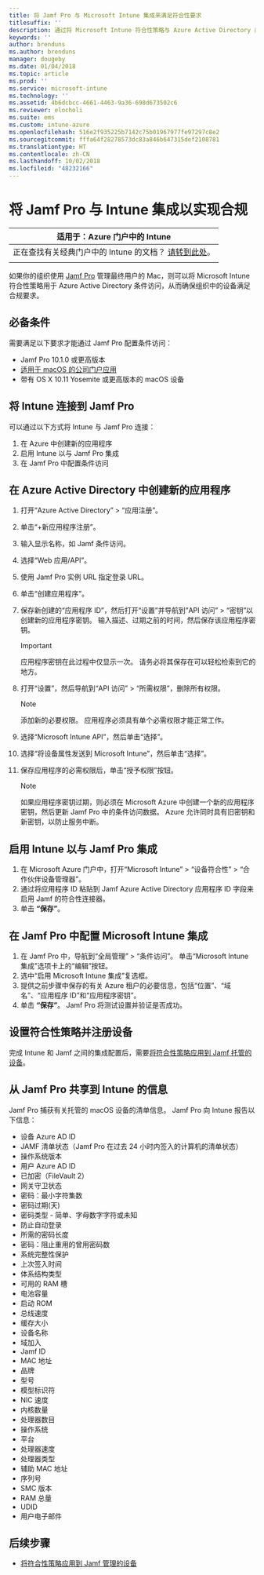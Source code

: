 ```yaml
---
title: 将 Jamf Pro 与 Microsoft Intune 集成来满足符合性要求
titlesuffix: ''
description: 通过将 Microsoft Intune 符合性策略与 Azure Active Directory 条件访问相结合，可确保由 Jamf 管理的设备的安全。
keywords: ''
author: brenduns
ms.author: brenduns
manager: dougeby
ms.date: 01/04/2018
ms.topic: article
ms.prod: ''
ms.service: microsoft-intune
ms.technology: ''
ms.assetid: 4b6dcbcc-4661-4463-9a36-698d673502c6
ms.reviewer: elocholi
ms.suite: ems
ms.custom: intune-azure
ms.openlocfilehash: 516e2f935225b7142c75b01967977fe97297c8e2
ms.sourcegitcommit: fffa64f28278573dc83a846b647315def2108781
ms.translationtype: HT
ms.contentlocale: zh-CN
ms.lasthandoff: 10/02/2018
ms.locfileid: "48232166"
---
```

# <a name="integrate-jamf-pro-with-intune-for-compliance"></a>将 Jamf Pro 与 Intune 集成以实现合规

|适用于：Azure 门户中的 Intune |
|--|
|正在查找有关经典门户中的 Intune 的文档？ [请转到此处](/intune/introduction-intune?toc=/intune-classic/toc.json)。|
| |

如果你的组织使用 [Jamf Pro](https://www.jamf.com) 管理最终用户的 Mac，则可以将 Microsoft Intune 符合性策略用于 Azure Active Directory 条件访问，从而确保组织中的设备满足合规要求。

## <a name="prerequisites"></a>必备条件

需要满足以下要求才能通过 Jamf Pro 配置条件访问：

- Jamf Pro 10.1.0 或更高版本
- [适用于 macOS 的公司门户应用](https://aka.ms/macoscompanyportal)
- 带有 OS X 10.11 Yosemite 或更高版本的 macOS 设备

## <a name="connecting-intune-to-jamf-pro"></a>将 Intune 连接到 Jamf Pro

可以通过以下方式将 Intune 与 Jamf Pro 连接：

1. 在 Azure 中创建新的应用程序
2. 启用 Intune 以与 Jamf Pro 集成
3. 在 Jamf Pro 中配置条件访问

## <a name="create-a-new-application-in-azure-active-directory"></a>在 Azure Active Directory 中创建新的应用程序

1. 打开“Azure Active Directory” > “应用注册”。
2. 单击“+新应用程序注册”。
3. 输入显示名称，如 Jamf 条件访问。
4. 选择“Web 应用/API”。
5. 使用 Jamf Pro 实例 URL 指定登录 URL。
6. 单击“创建应用程序”。
7. 保存新创建的“应用程序 ID”，然后打开“设置”并导航到”API 访问” > “密钥”以创建新的应用程序密钥。 输入描述、过期之前的时间，然后保存该应用程序密钥。

   > [!IMPORTANT]
   > 应用程序密钥在此过程中仅显示一次。 请务必将其保存在可以轻松检索到它的地方。

8. 打开“设置”，然后导航到“API 访问” > “所需权限”，删除所有权限。

   > [!NOTE]
   > 添加新的必要权限。 应用程序必须具有单个必需权限才能正常工作。

9. 选择“Microsoft Intune API”，然后单击“选择”。
10. 选择“将设备属性发送到 Microsoft Intune”，然后单击“选择”。
11. 保存应用程序的必需权限后，单击“授予权限”按钮。

    > [!NOTE]
    > 如果应用程序密钥过期，则必须在 Microsoft Azure 中创建一个新的应用程序密钥，然后更新 Jamf Pro 中的条件访问数据。 Azure 允许同时具有旧密钥和新密钥，以防止服务中断。

## <a name="enable-intune-to-integrate-with-jamf-pro"></a>启用 Intune 以与 Jamf Pro 集成

1. 在 Microsoft Azure 门户中，打开“Microsoft Intune” > “设备符合性” > “合作伙伴设备管理器”。
2. 通过将应用程序 ID 粘贴到 Jamf Azure Active Directory 应用程序 ID 字段来启用 Jamf 的符合性连接器。
3. 单击 **“保存”**。

## <a name="configure-microsoft-intune-integration-in-jamf-pro"></a>在 Jamf Pro 中配置 Microsoft Intune 集成

1. 在 Jamf Pro 中，导航到“全局管理” > “条件访问”。 单击“Microsoft Intune 集成”选项卡上的“编辑”按钮。
2. 选中“启用 Microsoft Intune 集成”复选框。
3. 提供之前步骤中保存的有关 Azure 租户的必要信息，包括“位置”、“域名”、“应用程序 ID”和“应用程序密钥”。
4. 单击 **“保存”**。 Jamf Pro 将测试设置并验证是否成功。

## <a name="set-up-compliance-policies-and-register-devices"></a>设置符合性策略并注册设备

完成 Intune 和 Jamf 之间的集成配置后，需要[将符合性策略应用到 Jamf 托管的设备](conditional-access-assign-jamf.md)。

## <a name="information-shared-from-jamf-pro-to-intune"></a>从 Jamf Pro 共享到 Intune 的信息

Jamf Pro 捕获有关托管的 macOS 设备的清单信息。 Jamf Pro 向 Intune 报告以下信息：

* 设备 Azure AD ID
* JAMF 清单状态（Jamf Pro 在过去 24 小时内签入的计算机的清单状态）
* 操作系统版本
* 用户 Azure AD ID
* 已加密（FileVault 2）
* 网关守卫状态
* 密码：最小字符集数
* 密码过期(天)
* 密码类型 - 简单、字母数字字符或未知
* 防止自动登录
* 所需的密码长度
* 密码：阻止重用的曾用密码数
* 系统完整性保护
* 上次签入时间
* 体系结构类型
* 可用的 RAM 槽
* 电池容量
* 启动 ROM
* 总线速度
* 缓存大小
* 设备名称
* 域加入
* Jamf ID
* MAC 地址
* 品牌
* 型号
* 模型标识符
* NIC 速度
* 内核数量
* 处理器数目
* 操作系统
* 平台
* 处理器速度
* 处理器类型
* 辅助 MAC 地址
* 序列号
* SMC 版本
* RAM 总量
* UDID
* 用户电子邮件

## <a name="next-steps"></a>后续步骤

- [将符合性策略应用到 Jamf 管理的设备](conditional-access-assign-jamf.md)

